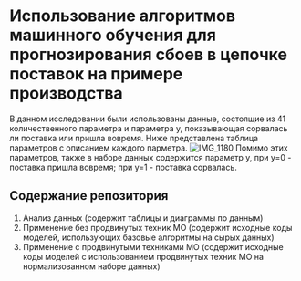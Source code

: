 # Использование алгоритмов машинного обучения для прогнозирования сбоев в цепочке поставок на примере производства
В данном исследовании были использованы данные, состоящие из 41 количественного параметра и параметра y, показывающая сорвалась ли поставка или пришла вовремя. Ниже представлена таблица параметров с описанием каждого парметра.
![IMG_1180](https://github.com/Yelizar72/research/assets/145454867/e3072ca2-595a-49cf-b3bd-b9ab52ef4b6b)
Помимо этих параметров, также в наборе данных содержится параметр y, при y=0 - поставка пришла вовремя; при у=1 - поставка сорвалась.

## Содержание репозитория
1. Анализ данных (содержит таблицы и диаграммы по данным)
2. Применение без продвинутых техник МО (содержит исходные коды моделей, использующих базовые алгоритмы на сырых данных)
3. Применение с продвинутыми техниками МО (содержит исходные коды моделей с использованием продвинутых техник МО на нормализованном наборе данных)
   
